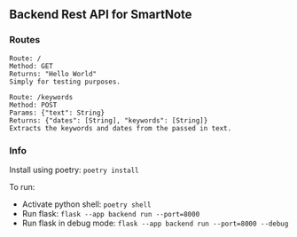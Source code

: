 ## Backend Rest API for SmartNote

### Routes

    Route: /
    Method: GET
    Returns: "Hello World"
    Simply for testing purposes.
<!-- -->
    Route: /keywords
    Method: POST
    Params: {"text": String}
    Returns: {"dates": [String], "keywords": [String]}
    Extracts the keywords and dates from the passed in text.

### Info

Install using poetry: `poetry install`

To run:
- Activate python shell: `poetry shell`
- Run flask: `flask --app backend run --port=8000`
- Run flask in debug mode: `flask --app backend run --port=8000 --debug`
    